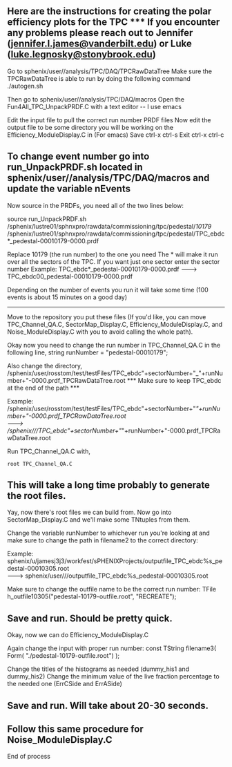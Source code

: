 
Here are the instructions for creating the polar efficiency plots for the TPC
*** If you encounter any problems please reach out to Jennifer (jennifer.l.james@vanderbilt.edu) or Luke (luke.legnosky@stonybrook.edu)
--------------------------------------
Go to sphenix/user/<username>/analysis/TPC/DAQ/TPCRawDataTree
Make sure the TPCRawDataTree is able to run by doing the following command
  ./autogen.sh

Then go to sphenix/user/<username>/analysis/TPC/DAQ/macros
Open the Fun4All_TPC_UnpackPRDF.C with a text editor -- I use emacs

  Edit the input file to pull the correct run number PRDF files
  Now edit the output file to be some directory you will be working on the Efficiency_ModuleDisplay.C in
  (For emacs)
Save ctrl-x ctrl-s
Exit ctrl-x ctrl-c

To change event number go into run_UnpackPRDF.sh located in sphenix/user/<username>/analysis/TPC/DAQ/macros and update the variable nEvents
---------------------------------------

Now source in the PRDFs, you need all of the two lines below:

  source run_UnpackPRDF.sh /sphenix/lustre01/sphnxpro/rawdata/commissioning/tpc/pedestal/*10179*
  /sphenix/lustre01/sphnxpro/rawdata/commissioning/tpc/pedestal/TPC_ebdc*_pedestal-00010179-0000.prdf

Replace 10179 (the run number) to the one you need
The * will make it run over all the sectors of the TPC. If you want just one sector enter the sector number
  Example: TPC_ebdc*_pedestal-00010179-0000.prdf  ---> TPC_ebdc00_pedestal-00010179-0000.prdf

Depending on the number of events you run it will take some time (100 events is about 15 minutes on a good day)

---------------------------------------
Move to the repository you put these files (If you'd like, you can move TPC_Channel_QA.C, SectorMap_Display.C, Efficiency_ModuleDisplay.C,
and Noise_ModuleDisplay.C with you to avoid calling the whole path).

Okay now you need to change the run number in TPC_Channel_QA.C in the following line,
string runNumber = "pedestal-00010179";

 Also change the directory,
  /sphenix/user/rosstom/test/testFiles/TPC_ebdc"+sectorNumber+"_"+runNumber+"-0000.prdf_TPCRawDataTree.root
  *** Make sure to keep TPC_ebdc at the end of the path ***

Example: /sphenix/user/rosstom/test/testFiles/TPC_ebdc"+sectorNumber+"_"+runNumber+"-0000.prdf_TPCRawDataTree.root \
         ---> /sphenix/<username>/<Working Directory>/TPC_ebdc"+sectorNumber+"_"+runNumber+"-0000.prdf_TPCRawDataTree.root

Run TPC_Channel_QA.C with,

    root TPC_Channel_QA.C 

This will take a long time probably to generate the root files.
---------------------------------------
Yay, now there's root files we can build from. Now go into SectorMap_Display.C and we'll make some TNtuples from them.
  
  Change the variable runNumber to whichever run you're looking at and make sure to change the path in filename2 to the correct directory:

   Example: sphenix/u/jamesj3j3/workfest/sPHENIXProjects/outputfile_TPC_ebdc%s_pedestal-00010305.root \
            ---> sphenix/user/<username>/<Working Directory>/outputfile_TPC_ebdc%s_pedestal-00010305.root

  Make sure to change the outfile name to be the correct run number:
  TFile h_outfile10305("pedestal-10179-outfile.root", "RECREATE");

  Save and run. Should be pretty quick.
-----------------------------------------
Okay, now we can do Efficiency_ModuleDisplay.C

  Again change the input with proper run number:
    const TString filename3( Form( "./pedestal-10179-outfile.root") );

  Change the titles of the histograms as needed (dummy_his1 and dummy_his2)
  Change the minimum value of the live fraction percentage to the needed one (ErrCSide and ErrASide)

 Save and run. Will take about 20-30 seconds.
--------------------------------------------
Follow this same procedure for Noise_ModuleDisplay.C
--------------------------------------------
End of process